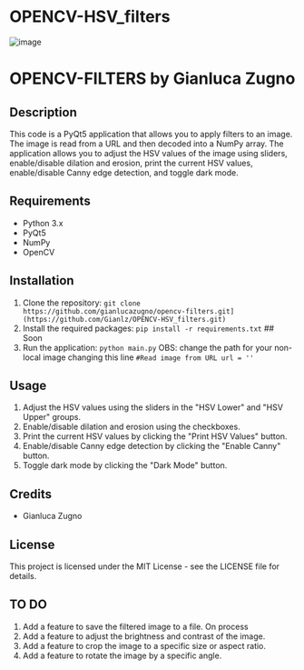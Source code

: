 # OPENCV-HSV_filters

![image](https://github.com/Gianlz/OPENCV-HSV_filters/assets/67298422/283ee081-2ff5-4ebe-99dd-26683553417d)

# OPENCV-FILTERS by Gianluca Zugno

## Description
This code is a PyQt5 application that allows you to apply filters to an image. The image is read from a URL and then decoded into a NumPy array. The application allows you to adjust the HSV values of the image using sliders, enable/disable dilation and erosion, print the current HSV values, enable/disable Canny edge detection, and toggle dark mode.

## Requirements
- Python 3.x
- PyQt5
- NumPy
- OpenCV

## Installation
1. Clone the repository: `git clone https://github.com/gianlucazugno/opencv-filters.git](https://github.com/Gianlz/OPENCV-HSV_filters.git)`
2. Install the required packages: `pip install -r requirements.txt` ## Soon
3. Run the application: `python main.py`
   OBS: change the path for your non-local image changing this line `#Read image from URL
url = ''`

## Usage
1. Adjust the HSV values using the sliders in the "HSV Lower" and "HSV Upper" groups.
2. Enable/disable dilation and erosion using the checkboxes.
3. Print the current HSV values by clicking the "Print HSV Values" button.
4. Enable/disable Canny edge detection by clicking the "Enable Canny" button.
5. Toggle dark mode by clicking the "Dark Mode" button.

## Credits
- Gianluca Zugno

## License
This project is licensed under the MIT License - see the LICENSE file for details.

## TO DO

1. Add a feature to save the filtered image to a file. On process
2. Add a feature to adjust the brightness and contrast of the image.
3. Add a feature to crop the image to a specific size or aspect ratio.
4. Add a feature to rotate the image by a specific angle.
